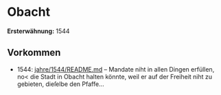 # Obacht

**Ersterwähnung:** 1544

## Vorkommen
- 1544: [jahre/1544/README.md](../jahre/1544/README.md) – Mandate
niht in allen Dingen erfüllen, no< die Stadt in Obacht
halten könnte, weil er auf der Freiheit niht zu gebieten,
dieſelbe den Pfaffe...
